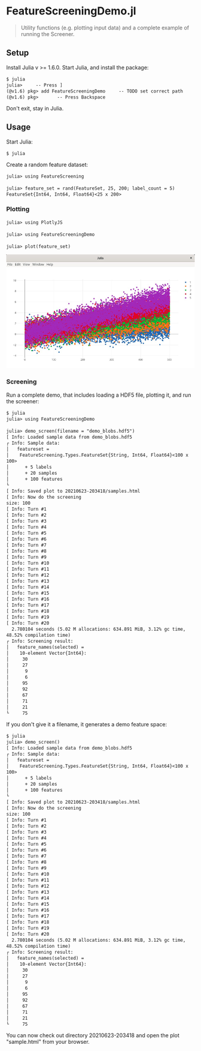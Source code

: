# FeatureScreeningDemo.jl
> Utility functions (e.g. plotting input data) and a complete example of running the Screener.

## Setup
Install Julia v >= 1.6.0.
Start Julia, and install the package:
```
$ julia
julia>     -- Press ]
(@v1.6) pkg> add FeatureScreeningDemo     -- TODO set correct path
(@v1.6) pkg>       -- Press Backspace
```
Don't exit, stay in Julia.

## Usage
Start Julia:
```
$ julia
```

Create a random feature dataset:
```
julia> using FeatureScreening

julia> feature_set = rand(FeatureSet, 25, 200; label_count = 5)
FeatureSet{Int64, Int64, Float64}<25 x 200>
```
### Plotting

```
julia> using PlotlyJS

julia> using FeatureScreeningDemo

julia> plot(feature_set)
```
![image](plot.jpg)

### Screening

Run a complete demo, that includes loading a HDF5 file, plotting it, and run the screener:
```
$ julia
julia> using FeatureScreeningDemo

julia> demo_screen(filename = "demo_blobs.hdf5")
[ Info: Loaded sample data from demo_blobs.hdf5
┌ Info: Sample data:
│   featureset =
│    FeatureScreening.Types.FeatureSet{String, Int64, Float64}<100 x 100>
│      + 5 labels
│      + 20 samples
│      + 100 features
└
[ Info: Saved plot to 20210623-203418/samples.html
[ Info: Now do the screening
size: 100
[ Info: Turn #1
[ Info: Turn #2
[ Info: Turn #3
[ Info: Turn #4
[ Info: Turn #5
[ Info: Turn #6
[ Info: Turn #7
[ Info: Turn #8
[ Info: Turn #9
[ Info: Turn #10
[ Info: Turn #11
[ Info: Turn #12
[ Info: Turn #13
[ Info: Turn #14
[ Info: Turn #15
[ Info: Turn #16
[ Info: Turn #17
[ Info: Turn #18
[ Info: Turn #19
[ Info: Turn #20
  2.780104 seconds (5.02 M allocations: 634.891 MiB, 3.12% gc time, 48.52% compilation time)
┌ Info: Screening result:
│   feature_names(selected) =
│    10-element Vector{Int64}:
│     30
│     27
│      9
│      6
│     95
│     92
│     67
│     71
│     21
└     75
```

If you don't give it a filename, it generates a demo feature space:
```
$ julia
julia> demo_screen()
[ Info: Loaded sample data from demo_blobs.hdf5
┌ Info: Sample data:
│   featureset =
│    FeatureScreening.Types.FeatureSet{String, Int64, Float64}<100 x 100>
│      + 5 labels
│      + 20 samples
│      + 100 features
└
[ Info: Saved plot to 20210623-203418/samples.html
[ Info: Now do the screening
size: 100
[ Info: Turn #1
[ Info: Turn #2
[ Info: Turn #3
[ Info: Turn #4
[ Info: Turn #5
[ Info: Turn #6
[ Info: Turn #7
[ Info: Turn #8
[ Info: Turn #9
[ Info: Turn #10
[ Info: Turn #11
[ Info: Turn #12
[ Info: Turn #13
[ Info: Turn #14
[ Info: Turn #15
[ Info: Turn #16
[ Info: Turn #17
[ Info: Turn #18
[ Info: Turn #19
[ Info: Turn #20
  2.780104 seconds (5.02 M allocations: 634.891 MiB, 3.12% gc time, 48.52% compilation time)
┌ Info: Screening result:
│   feature_names(selected) =
│    10-element Vector{Int64}:
│     30
│     27
│      9
│      6
│     95
│     92
│     67
│     71
│     21
└     75
```

You can now check out directory 20210623-203418 and open the plot "sample.html" from your browser.
